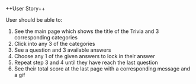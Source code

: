 ++User Story++

User should be able to:

1. See the main page which shows the title of the Trivia and 3 corresponding categories
2. Click into any 3 of the categories 
3. See a question and 3 available answers
4. Choose any 1 of the given answers to lock in their answer
5. Repeat step 3 and 4 until they have reach the last question
6. See their total score at the last page with a corresponding message and a gif